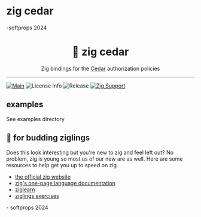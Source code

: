 # zig cedar

\-softprops 2024

<h1 align="center">
    🌲 zig cedar
</h1>

<div align="center">
    Zig bindings for the <a href="https://www.cedarpolicy.com/">Cedar</a> authorization policies
</div>

---

[![Main](https://github.com/softprops/zig-cedar/actions/workflows/ci.yml/badge.svg)](https://github.com/softprops/zig-cedar/actions/workflows/ci.yml) ![License Info](https://img.shields.io/github/license/softprops/zig-cedar) ![Release](https://img.shields.io/github/v/release/softprops/zig-cedar) [![Zig Support](https://img.shields.io/badge/zig-0.13.0-black?logo=zig)](https://ziglang.org/documentation/0.13.0/)

## examples

See examples directory

## 🥹 for budding ziglings

Does this look interesting but you're new to zig and feel left out? No problem, zig is young so most us of our new are as well. Here are some resources to help get you up to speed on zig

- [the official zig website](https://ziglang.org/)
- [zig's one-page language documentation](https://ziglang.org/documentation/0.13.0/)
- [ziglearn](https://ziglearn.org/)
- [ziglings exercises](https://codeberg.org/ziglings/exercises/)

\- softprops 2024
